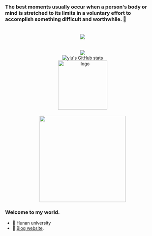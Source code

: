 ### The best moments usually occur when a person's body or mind is stretched to its limits in a voluntary effort to accomplish something difficult and worthwhile. 👋

<!--
**Dominique-Yiu/Dominique-Yiu** is a ✨ _special_ ✨ repository because its `README.md` (this file) appears on your GitHub profile.

Here are some ideas to get you started:

- 🔭 I’m currently working on ...
- 🌱 I’m currently learning ...
- 👯 I’m looking to collaborate on ...
- 🤔 I’m looking for help with ...
- 💬 Ask me about ...
- 📫 How to reach me: ...
- 😄 Pronouns: ...
- ⚡ Fun fact: ...
  -->

<h1 align="center">
  <a href="https://dominique-yiu.netlify.app/">
    <img src="https://readme-typing-svg.herokuapp.com/?lines=console.log(%22Hello%2C%20World!%22);让你的每一天更有价值！&center=true&size=27">
  </a>
</h1>

<br>

<div align="center"><img src="https://cdn.jsdelivr.net/gh/JanYork/JanYork/contribution-snake/github-contribution-grid-snake.svg" /></div>

 
<div align="center"><img src="https://github-readme-stats.vercel.app/api?username=Dominique-Yiu&show_icons=true&theme=tokyonight" alt="yiu's GitHub stats"/></div>

<div align="center"><img src="https://github-profile-trophy.vercel.app/?username=Dominique-Yiu&theme=flat&column=8" alt="logo" height="160" align="center" style="margin: auto; margin-bottom: 20px;" /></div>

<div align="center"><img align="center" height="280" src="https://github-readme-stats.vercel.app/api/top-langs/?username=Dominique-Yiu&hide_border=true"></div>


### Welcome to my world.

- 🔭 Hunan university
- 🌱 [Blog website](https://dominique-yiu.github.io/).

